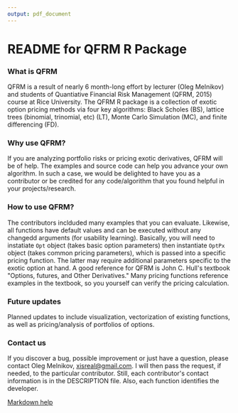 ```yaml
---
output: pdf_document
---
```

# README for QFRM R Package

### What is QFRM
QFRM is a result of nearly  6 month-long effort by lecturer (Oleg Melnikov) and students of Quantiative Financial Risk Management (QFRM, 2015) course at Rice University. The QFRM R package is a collection of exotic option pricing methods via four key algorithms: Black Scholes (BS), lattice trees (binomial, trinomial, etc) (LT), Monte Carlo Simulation (MC), and finite differencing (FD).

### Why use QFRM?
If you are analyzing portfolio risks or pricing exotic derivatives, QFRM will be of help. The examples and source code can help you advance your own algorithm. In such a case, we would be delighted to have you as a contributor or be credited for any code/algorithm that you found helpful in your projects/research.

### How to use QFRM?
The contributors inclduded many examples that you can evaluate. Likewise, all functions have default values and can be executed without any changedd arguments (for usability learning). Basically, you will need to instatiate <code>Opt</code> object (takes basic option parameters) then instantiate <code>OptPx</code> object (takes common pricing parameters), which is passed into a specific pricing function. The latter may require additional parameters specific to the exotic option at hand. 
A good reference for QFRM is John C. Hull's textbook "Options, futures, and Other Derivatives." Many pricing functions reference examples in the textbook, so you yourself can verify the pricing calculation.

### Future updates
Planned updates to include visualization, vectorization of existing functions, as well as pricing/analysis of portfolios of options. 

### Contact us
If you discover a bug, possible improvement or just have a question, please contact Oleg Melnikov, xisreal@gmail.com. I will then pass the request, if needed, to the particular contributor. Still, each contributor's contact information is in the DESCRIPTION file. Also, each function identifies the developer.


[Markdown help](https://bitbucket.org/tutorials/markdowndemo)